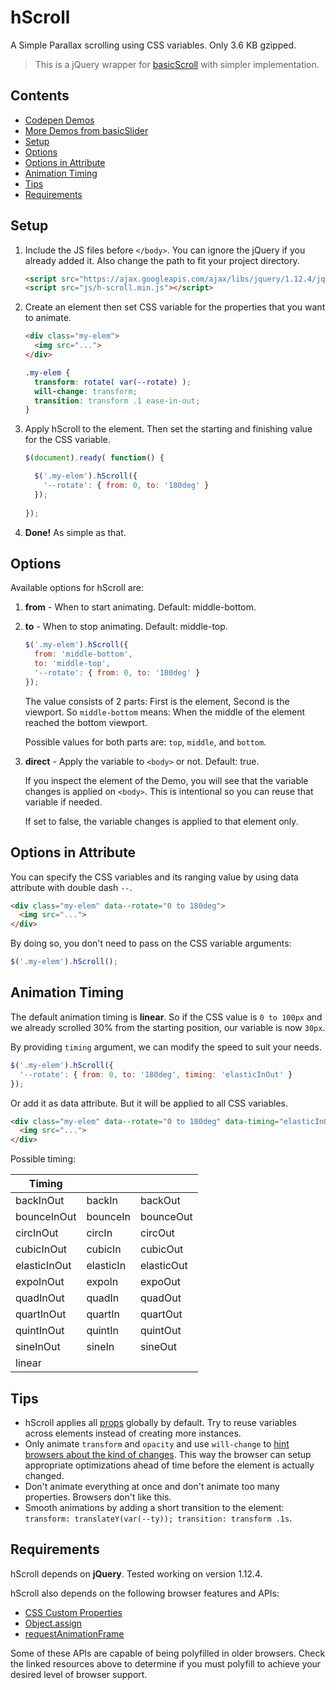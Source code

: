 # hScroll

A Simple Parallax scrolling using CSS variables. Only 3.6 KB gzipped.

> This is a jQuery wrapper for [basicScroll](https://github.com/electerious/basicScroll) with simpler implementation.

## Contents

- [Codepen Demos](https://codepen.io/hrsetyono/pen/MZRRqe)
- [More Demos from basicSlider](https://github.com/electerious/basicScroll#demos)
- [Setup](#setup)
- [Options](#options)
- [Options in Attribute](#options-in-attribute)
- [Animation Timing](#animation-timing)
- [Tips](#tips)
- [Requirements](#requirements)


## Setup

1. Include the JS files before `</body>`. You can ignore the jQuery if you already added it. Also change the path to fit your project directory.

	```html
	<script src="https://ajax.googleapis.com/ajax/libs/jquery/1.12.4/jquery.min.js"></script>
	<script src="js/h-scroll.min.js"></script>
	```

1. Create an element then set CSS variable for the properties that you want to animate.

	```html
	<div class="my-elem">
	  <img src="...">
	</div>
	```

	```css
	.my-elem {
	  transform: rotate( var(--rotate) );
	  will-change: transform;
	  transition: transform .1 ease-in-out;
	}
	```

1. Apply hScroll to the element. Then set the starting and finishing value for the CSS variable.

	```js
	$(document).ready( function() {

	  $('.my-elem').hScroll({	
	    '--rotate': { from: 0, to: '180deg' }
	  });
		
	});
	```

1. **Done!** As simple as that.


## Options

Available options for hScroll are:

1. **from** - When to start animating. Default: middle-bottom.
1. **to** - When to stop animating. Default: middle-top.

	```js
	$('.my-elem').hScroll({
	  from: 'middle-bottom',
	  to: 'middle-top',
	  '--rotate': { from: 0, to: '180deg' }
	});
	```

	The value consists of 2 parts: First is the element, Second is the viewport. So `middle-bottom` means: When the middle of the element reached the bottom viewport.

	Possible values for both parts are: `top`, `middle`, and `bottom`.

1. **direct** - Apply the variable to `<body>` or not. Default: true.

	If you inspect the element of the Demo, you will see that the variable changes is applied on `<body>`. This is intentional so you can reuse that variable if needed.

	If set to false, the variable changes is applied to that element only.


## Options in Attribute

You can specify the CSS variables and its ranging value by using data attribute with double dash `--`.

```html
<div class="my-elem" data--rotate="0 to 180deg">
  <img src="...">
</div>
```

By doing so, you don't need to pass on the CSS variable arguments:

```js
$('.my-elem').hScroll();
```


## Animation Timing

The default animation timing is **linear**. So if the CSS value is `0 to 100px` and we already scrolled 30% from the starting position, our variable is now `30px`.

By providing `timing` argument, we can modify the speed to suit your needs.

```js
$('.my-elem').hScroll({
  '--rotate': { from: 0, to: '180deg', timing: 'elasticInOut' }
});
```

Or add it as data attribute. But it will be applied to all CSS variables.

```html
<div class="my-elem" data--rotate="0 to 180deg" data-timing="elasticInOut">
  <img src="...">
</div>
```

Possible timing:

| Timing | | |
| --- | --- | --- |
| backInOut | backIn | backOut |
| bounceInOut | bounceIn | bounceOut |
| circInOut | circIn | circOut |
| cubicInOut | cubicIn | cubicOut |
| elasticInOut | elasticIn | elasticOut |
| expoInOut | expoIn | expoOut |
| quadInOut | quadIn | quadOut |
| quartInOut | quartIn | quartOut |
| quintInOut | quintIn | quintOut |
| sineInOut | sineIn | sineOut |
| linear | | |	


## Tips

- hScroll applies all [props](#props) globally by default. Try to reuse variables across elements instead of creating more instances.
- Only animate `transform` and `opacity` and use `will-change` to [hint browsers about the kind of changes](https://developer.mozilla.org/de/docs/Web/CSS/will-change). This way the browser can setup appropriate optimizations ahead of time before the element is actually changed.
- Don't animate everything at once and don't animate too many properties. Browsers don't like this.
- Smooth animations by adding a short transition to the element: `transform: translateY(var(--ty)); transition: transform .1s`.


## Requirements

hScroll depends on **jQuery**. Tested working on version 1.12.4.

hScroll also depends on the following browser features and APIs:

- [CSS Custom Properties](https://drafts.csswg.org/css-variables/#defining-variables)
- [Object.assign](http://www.ecma-international.org/ecma-262/6.0/#sec-object.assign)
- [requestAnimationFrame](https://www.w3.org/TR/animation-timing/#dom-windowanimationtiming-requestanimationframe)

Some of these APIs are capable of being polyfilled in older browsers. Check the linked resources above to determine if you must polyfill to achieve your desired level of browser support.